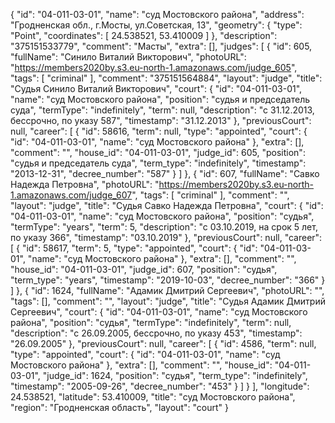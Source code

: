 {
    "id": "04-011-03-01",
    "name": "суд Мостовского района",
    "address": "Гродненская обл., г.Мосты, ул.Советская, 13",
    "geometry": {
        "type": "Point",
        "coordinates": [
            24.538521,
            53.410009
        ]
    },
    "description": "375151533779",
    "comment": "Масты",
    "extra": [],
    "judges": [
        {
            "id": 605,
            "fullName": "Синило Виталий Викторович",
            "photoURL": "https://members2020by.s3.eu-north-1.amazonaws.com/judge_605",
            "tags": [
                "criminal"
            ],
            "comment": "375151564884",
            "layout": "judge",
            "title": "Судья Синило Виталий Викторович",
            "court": {
                "id": "04-011-03-01",
                "name": "суд Мостовского района",
                "position": "судья и председатель суда",
                "termType": "indefinitely",
                "term": null,
                "description": "c 31.12.2013, бессрочно, по указу 587",
                "timestamp": "31.12.2013"
            },
            "previousCourt": null,
            "career": [
                {
                    "id": 58616,
                    "term": null,
                    "type": "appointed",
                    "court": {
                        "id": "04-011-03-01",
                        "name": "суд Мостовского района"
                    },
                    "extra": [],
                    "comment": "",
                    "house_id": "04-011-03-01",
                    "judge_id": 605,
                    "position": "судья и председатель суда",
                    "term_type": "indefinitely",
                    "timestamp": "2013-12-31",
                    "decree_number": "587"
                }
            ]
        },
        {
            "id": 607,
            "fullName": "Савко Надежда Петровна",
            "photoURL": "https://members2020by.s3.eu-north-1.amazonaws.com/judge_607",
            "tags": [
                "criminal"
            ],
            "comment": "",
            "layout": "judge",
            "title": "Судья Савко Надежда Петровна",
            "court": {
                "id": "04-011-03-01",
                "name": "суд Мостовского района",
                "position": "судья",
                "termType": "years",
                "term": 5,
                "description": "c 03.10.2019, на срок 5 лет, по указу 366",
                "timestamp": "03.10.2019"
            },
            "previousCourt": null,
            "career": [
                {
                    "id": 58617,
                    "term": 5,
                    "type": "appointed",
                    "court": {
                        "id": "04-011-03-01",
                        "name": "суд Мостовского района"
                    },
                    "extra": [],
                    "comment": "",
                    "house_id": "04-011-03-01",
                    "judge_id": 607,
                    "position": "судья",
                    "term_type": "years",
                    "timestamp": "2019-10-03",
                    "decree_number": "366"
                }
            ]
        },
        {
            "id": 1624,
            "fullName": "Адамик Дмитрий Сергеевич",
            "photoURL": "",
            "tags": [],
            "comment": "",
            "layout": "judge",
            "title": "Судья Адамик Дмитрий Сергеевич",
            "court": {
                "id": "04-011-03-01",
                "name": "суд Мостовского района",
                "position": "судья",
                "termType": "indefinitely",
                "term": null,
                "description": "c 26.09.2005, бессрочно, по указу 453",
                "timestamp": "26.09.2005"
            },
            "previousCourt": null,
            "career": [
                {
                    "id": 4586,
                    "term": null,
                    "type": "appointed",
                    "court": {
                        "id": "04-011-03-01",
                        "name": "суд Мостовского района"
                    },
                    "extra": [],
                    "comment": "",
                    "house_id": "04-011-03-01",
                    "judge_id": 1624,
                    "position": "судья",
                    "term_type": "indefinitely",
                    "timestamp": "2005-09-26",
                    "decree_number": "453"
                }
            ]
        }
    ],
    "longitude": 24.538521,
    "latitude": 53.410009,
    "title": "суд Мостовского района",
    "region": "Гродненская область",
    "layout": "court"
}